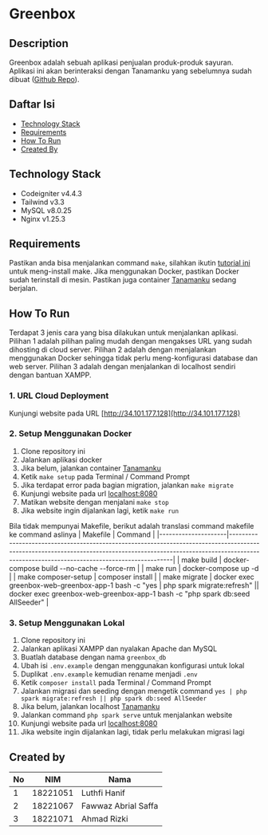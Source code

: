 # Greenbox

## Description

Greenbox adalah sebuah aplikasi penjualan produk-produk sayuran. Aplikasi ini akan berinteraksi dengan Tanamanku yang sebelumnya sudah dibuat ([Github Repo](https://github.com/fawwazabrials/greenbox-web)).

## Daftar Isi

-   [Technology Stack](#technology-stack)
-   [Requirements](#requirements)
-   [How To Run](#how-to-run)
-   [Created By](#created-by)

## Technology Stack

-   Codeigniter v4.4.3
-   Tailwind v3.3
-   MySQL v8.0.25
-   Nginx v1.25.3

## Requirements

Pastikan anda bisa menjalankan command `make`, silahkan ikutin [tutorial ini](https://leangaurav.medium.com/how-to-setup-install-gnu-make-on-windows-324480f1da69) untuk meng-install make. Jika menggunakan Docker, pastikan Docker sudah terinstall di mesin. Pastikan juga container [Tanamanku](https://github.com/fawwazabrials/tanamanku-web) sedang berjalan.

## How To Run

Terdapat 3 jenis cara yang bisa dilakukan untuk menjalankan aplikasi. Pilihan 1 adalah pilihan paling mudah dengan mengakses URL yang sudah dihosting di cloud server. Pilihan 2 adalah dengan menjalankan menggunakan Docker sehingga tidak perlu meng-konfigurasi database dan web server. Pilihan 3 adalah dengan menjalankan di localhost sendiri dengan bantuan XAMPP.

### 1. URL Cloud Deployment

Kunjungi website pada URL [http://34.101.177.128](http://34.101.177.128)

### 2. Setup Menggunakan Docker

1. Clone repository ini
2. Jalankan aplikasi docker
3. Jika belum, jalankan container [Tanamanku](https://github.com/fawwazabrials/tanamanku-web)
4. Ketik `make setup` pada Terminal / Command Prompt
5. Jika terdapat error pada bagian migration, jalankan `make migrate`
6. Kunjungi website pada url [localhost:8080](localhost:8080)
7. Matikan website dengan menjalani `make stop`
8. Jika website ingin dijalankan lagi, ketik `make run`

Bila tidak mempunyai Makefile, berikut adalah translasi command makefile ke command aslinya
| Makefile | Command |
|---------------------|------------------------------------------------------------------------------------------------------------------------------------------------------------------------------------------------------------------------|
| make build | docker-compose build --no-cache --force-rm |
| make run | docker-compose up -d |
| make composer-setup | composer install |
| make migrate | docker exec greenbox-web-greenbox-app-1 bash -c "yes | php spark migrate:refresh" || docker exec greenbox-web-greenbox-app-1 bash -c "php spark db:seed AllSeeder" |

### 3. Setup Menggunakan Lokal

1. Clone repository ini
2. Jalankan aplikasi XAMPP dan nyalakan Apache dan MySQL
3. Buatlah database dengan nama `greenbox_db`
4. Ubah isi `.env.example` dengan menggunakan konfigurasi untuk lokal
5. Duplikat `.env.example` kemudian rename menjadi `.env`
6. Ketik `composer install` pada Terminal / Command Prompt
7. Jalankan migrasi dan seeding dengan mengetik command `yes | php spark migrate:refresh || php spark db:seed AllSeeder`
8. Jika belum, jalankan localhost [Tanamanku](https://github.com/fawwazabrials/tanamanku-web)
9. Jalankan command `php spark serve` untuk menjalankan website
10. Kunjungi website pada url [localhost:8080](localhost:8080)
11. Jika website ingin dijalankan lagi, tidak perlu melakukan migrasi lagi

## Created by
| No | NIM      | Nama                |
|----|----------|---------------------|
| 1  | 18221051 | Luthfi Hanif        |
| 2  | 18221067 | Fawwaz Abrial Saffa |
| 3  | 18221071 | Ahmad Rizki         |
